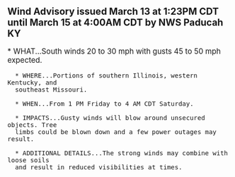 <p>
   <h2>Wind Advisory issued March 13 at 1:23PM CDT until March 15 at 4:00AM CDT by NWS Paducah KY</h2>
   <div style="font-size:120%">* WHAT...South winds 20 to 30 mph with gusts 45 to 50 mph expected.
      
      * WHERE...Portions of southern Illinois, western Kentucky, and
      southeast Missouri.
      
      * WHEN...From 1 PM Friday to 4 AM CDT Saturday.
      
      * IMPACTS...Gusty winds will blow around unsecured objects. Tree
      limbs could be blown down and a few power outages may result.
      
      * ADDITIONAL DETAILS...The strong winds may combine with loose soils
      and result in reduced visibilities at times.
   </div>
</p>